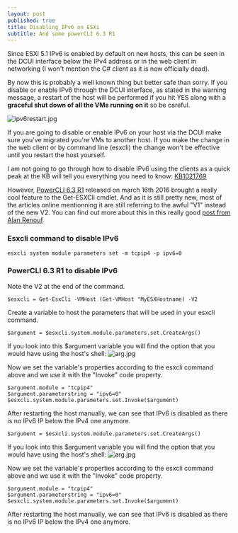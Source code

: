 ```yaml
---
layout: post
published: true
title: Disabling IPv6 on ESXi
subtitle: And some powerCLI 6.3 R1
---
```

Since ESXi 5.1 IPv6 is enabled by default on new hosts, this can be seen in the DCUI interface below the IPv4 address or in the web client in networking (I won't mention the C# client as it is now officially dead).

By now this is probably a well known thing but better safe than sorry. If you disable or enable IPv6 through the DCUI interface, as stated in the warning message, a restart of the host will be performed if you hit YES along with a **graceful shut down of all the VMs running on it** so be careful.

![ipv6restart.jpg]({{site.baseurl}}/img/ipv6restart.jpg)

If you are going to disable or enable IPv6 on your host via the DCUI make sure you've migrated you're VMs to another host. If you make the change in the web client or by command line (esxcli) the change won't be effective until you restart the host yourself.

I am not going to go through how to disable IPv6 using the clients as a quick peak at the KB will tell you everything you need to know: [KB1021769](https://kb.vmware.com/selfservice/microsites/search.do?language=en_US&cmd=displayKC&externalId=1021769)

However, [PowerCLI 6.3 R1](http://blogs.vmware.com/PowerCLI/2016/03/new-release-powercli-6-3-r1download-today.html) released on march 16th 2016 brought a really cool feature to the Get-ESXCli cmdlet. And as it is still pretty new, most of the articles online mentionning it are still referring to the awful "V1" instead of the new V2. You can find out more about this in this really good [post from Alan Renouf](http://blogs.vmware.com/PowerCLI/2016/04/powercli-6-3-r1-get-esxcli-why-the-v2.html).

### Esxcli command to disable IPv6

```
esxcli system module parameters set -m tcpip4 -p ipv6=0
```

### PowerCLI 6.3 R1 to disable IPv6
Note the V2 at the end of the command.
  
```
$esxcli = Get-EsxCli -VMHost (Get-VMHost "MyESXHostname) -V2
```
  
Create a variable to host the parameters that will be used in your esxcli command.
  
```
$argument = $esxcli.system.module.parameters.set.CreateArgs()
```
  
If you look into this $argument variable you will find the option that you would have using the host's shell:
![arg.jpg]({{site.baseurl}}/img/arg.jpg)


Now we set the variable's properties according to the esxcli command above and we use it with the "Invoke" code property.

```
$argument.module = "tcpip4"
$argument.parameterstring = "ipv6=0"
$esxcli.system.module.parameters.set.Invoke($argument)
```

After restarting the host manually, we can see that IPv6 is disabled as there is no IPv6 IP below the IPv4 one anymore.

```
$argument = $esxcli.system.module.parameters.set.CreateArgs()
```
  
If you look into this $argument variable you will find the option that you would have using the host's shell:
![arg.jpg]({{site.baseurl}}/img/arg.jpg)


Now we set the variable's properties according to the esxcli command above and we use it with the "Invoke" code property.

```
$argument.module = "tcpip4"
$argument.parameterstring = "ipv6=0"
$esxcli.system.module.parameters.set.Invoke($argument)
```

After restarting the host manually, we can see that IPv6 is disabled as there is no IPv6 IP below the IPv4 one anymore.
